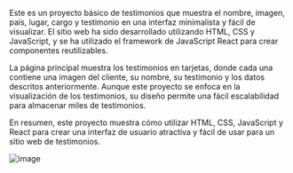 Este es un proyecto básico de testimonios que muestra el nombre, imagen, país, lugar, cargo y testimonio en una interfaz minimalista y fácil de visualizar. El sitio web ha sido desarrollado utilizando HTML, CSS y JavaScript, y se ha utilizado el framework de JavaScript React para crear componentes reutilizables.

La página principal muestra los testimonios en tarjetas, donde cada una contiene una imagen del cliente, su nombre, su testimonio y los datos descritos anteriormente. Aunque este proyecto se enfoca en la visualización de los testimonios, su diseño permite una fácil escalabilidad para almacenar miles de testimonios.

En resumen, este proyecto muestra cómo utilizar HTML, CSS, JavaScript y React para crear una interfaz de usuario atractiva y fácil de usar para un sitio web de testimonios.


![image](https://user-images.githubusercontent.com/125910370/229633842-f230e17f-975e-45c4-b8ce-e38853921ba1.png)



